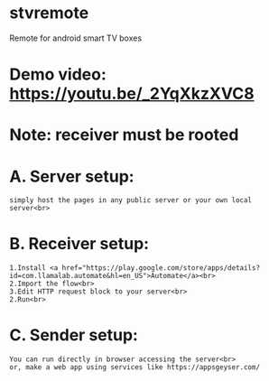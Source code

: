 # stvremote
Remote for android smart TV boxes <br>
# Demo video: https://youtu.be/_2YqXkzXVC8

# Note: receiver must be rooted

# A. Server setup:<br>
    simply host the pages in any public server or your own local server<br>
# B. Receiver setup:<br>
    1.Install <a href="https://play.google.com/store/apps/details?id=com.llamalab.automate&hl=en_US">Automate</a><br>
    2.Import the flow<br>
    3.Edit HTTP request block to your server<br>
    2.Run<br>
# C. Sender setup:<br>
    You can run directly in browser accessing the server<br>
    or, make a web app using services like https://appsgeyser.com/
